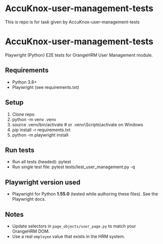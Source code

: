 # AccuKnox-user-management-tests
This is repo is for task given by AccuKnox-user-management-tests

# AccuKnox-user-management-tests
Playwright (Python) E2E tests for OrangeHRM User Management module.


## Requirements
- Python 3.8+
- Playwright (see requirements.txt)


## Setup
1. Clone repo
2. python -m venv .venv
3. source .venv/bin/activate # or .venv\Scripts\activate on Windows
4. pip install -r requirements.txt
5. python -m playwright install


## Run tests
- Run all tests (headed):
pytest
- Run single test file:
pytest tests/test_user_management.py -q


## Playwright version used
- Playwright for Python **1.55.0** (tested while authoring these files). See the Playwright docs.


## Notes
- Update selectors in `page_objects/user_page.py` to match your OrangeHRM DOM.
- Use a real `employee` value that exists in the HRM system.
